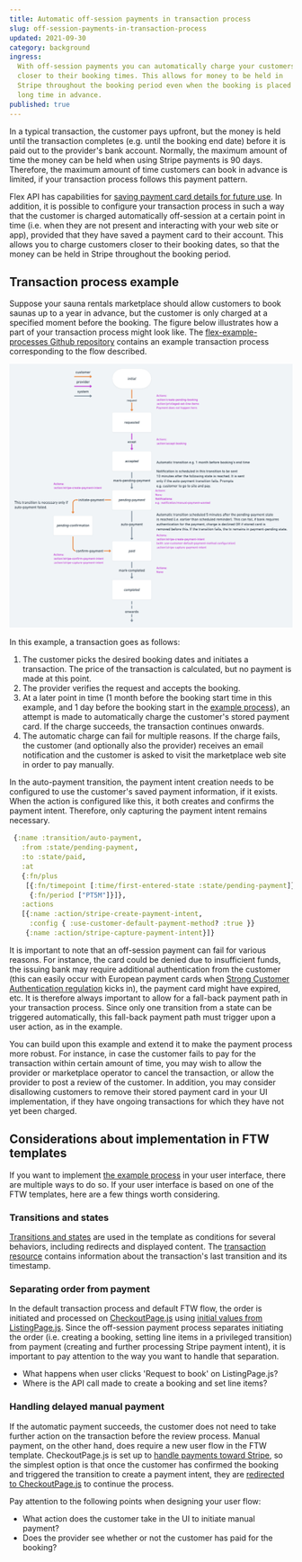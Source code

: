 ```yaml
---
title: Automatic off-session payments in transaction process
slug: off-session-payments-in-transaction-process
updated: 2021-09-30
category: background
ingress:
  With off-session payments you can automatically charge your customers
  closer to their booking times. This allows for money to be held in
  Stripe throughout the booking period even when the booking is placed
  long time in advance.
published: true
---
```


In a typical transaction, the customer pays upfront, but the money is
held until the transaction completes (e.g. until the booking end date)
before it is paid out to the provider's bank account. Normally, the
maximum amount of time the money can be held when using Stripe payments
is 90 days. Therefore, the maximum amount of time customers can book in
advance is limited, if your transaction process follows this payment
pattern.

Flex API has capabilities for
[saving payment card details for future use](https://www.sharetribe.com/api-reference/marketplace.html#stripe-customer).
In addition, it is possible to configure your transaction process in
such a way that the customer is charged automatically off-session at a
certain point in time (i.e. when they are not present and interacting
with your web site or app), provided that they have saved a payment card
to their account. This allows you to charge customers closer to their
booking dates, so that the money can be held in Stripe throughout the
booking period.

## Transaction process example

Suppose your sauna rentals marketplace should allow customers to book
saunas up to a year in advance, but the customer is only charged at a
specified moment before the booking. The figure below illustrates how a
part of your transaction process might look like. The
[flex-example-processes Github repository](https://github.com/sharetribe/flex-example-processes)
contains an example transaction process corresponding to the flow
described.

![Example transaction process with delayed payment](tx-delayed-payments.png 'Example transaction process with delayed payment')

In this example, a transaction goes as follows:

1. The customer picks the desired booking dates and initiates a
   transaction. The price of the transaction is calculated, but no
   payment is made at this point.
2. The provider verifies the request and accepts the booking.
3. At a later point in time (1 month before the booking start time in
   this example, and 1 day before the booking start in the
   [example process](https://github.com/sharetribe/flex-example-processes)),
   an attempt is made to automatically charge the customer's stored
   payment card. If the charge succeeds, the transaction continues
   onwards.
4. The automatic charge can fail for multiple reasons. If the charge
   fails, the customer (and optionally also the provider) receives an
   email notification and the customer is asked to visit the marketplace
   web site in order to pay manually.

<extrainfo title="How does creating and capturing an off-session payment work?">
In the auto-payment transition, the payment intent creation needs to be configured to use the customer's saved payment information, if it exists. When the action is configured like this, it both creates and confirms the payment intent. Therefore, only capturing the payment intent remains necessary.

```clojure
 {:name :transition/auto-payment,
   :from :state/pending-payment,
   :to :state/paid,
   :at
   {:fn/plus
    [{:fn/timepoint [:time/first-entered-state :state/pending-payment]}
     {:fn/period ["PT5M"]}]},
   :actions
   [{:name :action/stripe-create-payment-intent,
     :config { :use-customer-default-payment-method? :true }}
    {:name :action/stripe-capture-payment-intent}]}
```

</extrainfo>

It is important to note that an off-session payment can fail for various
reasons. For instance, the card could be denied due to insufficient
funds, the issuing bank may require additional authentication from the
customer (this can easily occur with European payment cards when
[Strong Customer Authentication regulation](/background/strong-customer-authentication/)
kicks in), the payment card might have expired, etc. It is therefore
always important to allow for a fall-back payment path in your
transaction process. Since only one transition from a state can be
triggered automatically, this fall-back payment path must trigger upon a
user action, as in the example.

You can build upon this example and extend it to make the payment
process more robust. For instance, in case the customer fails to pay for
the transaction within certain amount of time, you may wish to allow the
provider or marketplace operator to cancel the transaction, or allow the
provider to post a review of the customer. In addition, you may consider
disallowing customers to remove their stored payment card in your UI
implementation, if they have ongoing transactions for which they have
not yet been charged.

## Considerations about implementation in FTW templates

If you want to implement
[the example process](https://github.com/sharetribe/flex-example-processes)
in your user interface, there are multiple ways to do so. If your user
interface is based on one of the FTW templates, here are a few things
worth considering.

### Transitions and states

[Transitions and states](https://www.sharetribe.com/docs/tutorial-transaction-process/create-transaction-process/#update-client-app)
are used in the template as conditions for several behaviors, including
redirects and displayed content. The
[transaction resource](https://www.sharetribe.com/api-reference/marketplace.html#transaction-resource-format)
contains information about the transaction's last transition and its
timestamp.

### Separating order from payment

In the default transaction process and default FTW flow, the order is
initiated and processed on
[CheckoutPage.js](https://github.com/sharetribe/ftw-daily/blob/6e856692d0b7f3a7a1110894967a229a70ae0ce0/src/containers/CheckoutPage/CheckoutPage.js#L355)
using
[initial values from ListingPage.js](https://github.com/sharetribe/ftw-daily/blob/6e856692d0b7f3a7a1110894967a229a70ae0ce0/src/containers/ListingPage/ListingPage.js#L122).
Since the off-session payment process separates initiating the order
(i.e. creating a booking, setting line items in a privileged transition)
from payment (creating and further processing Stripe payment intent), it
is important to pay attention to the way you want to handle that
separation.

- What happens when user clicks 'Request to book' on ListingPage.js?
- Where is the API call made to create a booking and set line items?

### Handling delayed manual payment

If the automatic payment succeeds, the customer does not need to take
further action on the transaction before the review process. Manual
payment, on the other hand, does require a new user flow in the FTW
template. CheckoutPage.js is set up to
[handle payments toward Stripe](https://github.com/sharetribe/ftw-daily/blob/6e856692d0b7f3a7a1110894967a229a70ae0ce0/src/containers/CheckoutPage/CheckoutPage.js#L795),
so the simplest option is that once the customer has confirmed the
booking and triggered the transition to create a payment intent, they
are
[redirected to CheckoutPage.js](https://github.com/sharetribe/ftw-daily/blob/6e856692d0b7f3a7a1110894967a229a70ae0ce0/src/containers/TransactionPage/TransactionPage.js#L91)
to continue the process.

Pay attention to the following points when designing your user flow:

- What action does the customer take in the UI to initiate manual
  payment?
- Does the provider see whether or not the customer has paid for the
  booking?

